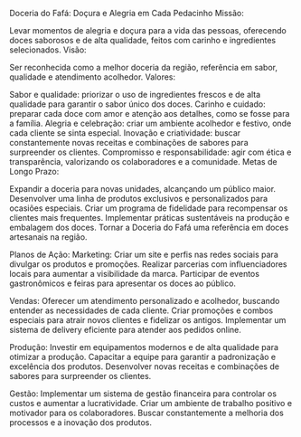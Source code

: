 Doceria do Fafá: Doçura e Alegria em Cada Pedacinho
Missão:

Levar momentos de alegria e doçura para a vida das pessoas, oferecendo doces saborosos e de alta qualidade, feitos com carinho e ingredientes selecionados.
Visão:

Ser reconhecida como a melhor doceria da região, referência em sabor, qualidade e atendimento acolhedor.
Valores:

Sabor e qualidade: priorizar o uso de ingredientes frescos e de alta qualidade para garantir o sabor único dos doces.
Carinho e cuidado: preparar cada doce com amor e atenção aos detalhes, como se fosse para a família.
Alegria e celebração: criar um ambiente acolhedor e festivo, onde cada cliente se sinta especial.
Inovação e criatividade: buscar constantemente novas receitas e combinações de sabores para surpreender os clientes.
Compromisso e responsabilidade: agir com ética e transparência, valorizando os colaboradores e a comunidade.
Metas de Longo Prazo:

Expandir a doceria para novas unidades, alcançando um público maior.
Desenvolver uma linha de produtos exclusivos e personalizados para ocasiões especiais.
Criar um programa de fidelidade para recompensar os clientes mais frequentes.
Implementar práticas sustentáveis na produção e embalagem dos doces.
Tornar a Doceria do Fafá uma referência em doces artesanais na região.

Planos de Ação:
Marketing:
Criar um site e perfis nas redes sociais para divulgar os produtos e promoções.
Realizar parcerias com influenciadores locais para aumentar a visibilidade da marca.
Participar de eventos gastronômicos e feiras para apresentar os doces ao público.

Vendas:
Oferecer um atendimento personalizado e acolhedor, buscando entender as necessidades de cada cliente.
Criar promoções e combos especiais para atrair novos clientes e fidelizar os antigos.
Implementar um sistema de delivery eficiente para atender aos pedidos online.

Produção:
Investir em equipamentos modernos e de alta qualidade para otimizar a produção.
Capacitar a equipe para garantir a padronização e excelência dos produtos.
Desenvolver novas receitas e combinações de sabores para surpreender os clientes.

Gestão:
Implementar um sistema de gestão financeira para controlar os custos e aumentar a lucratividade.
Criar um ambiente de trabalho positivo e motivador para os colaboradores.
Buscar constantemente a melhoria dos processos e a inovação dos produtos.
